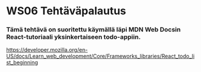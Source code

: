 # WS06 Tehtäväpalautus

### Tämä tehtävä on suoritettu käymällä läpi MDN Web Docsin React-tutoriaali yksinkertaiseen todo-appiin.

https://developer.mozilla.org/en-US/docs/Learn_web_development/Core/Frameworks_libraries/React_todo_list_beginning


